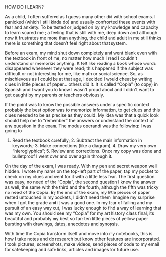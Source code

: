 HOW DO I LEARN?



As a child, I often suffered as I guess many other did with school exams. I panicked (which I still kinda do) and usually
confronted these events with fear and anxiety. To be tested or judged on by my knowledge and capacity to learn scared me
; a feeling that is still with me, deep down and although now it frustrates me more than anything, the child and adult in 
me still thinks there is something that doesn’t feel right about that system. 

Before an exam, my mind shut down completely and went blank even with the textbook in front of me, no matter how much I 
read I couldn't  understand or memorize anything. It felt like reading a book whose words disappeared whenever they were 
read; this happened if the subject was difficult or not interesting for me, like math or social science. So, as mischievous
as I could be at that age, I decided I would cheat by writing clues in little pieces of paper… others did it. It is called
“Copia” (to copy) in Spanish and I want you to know I wasn't proud about and I didn't want to get caught by my parents or 
teachers obviously. 

If the point was to know the possible answers under a specific context probably the best option was to memorize information,
to get clues and this clues needed to be as precise as they could. My idea was that a quick look should help me to “remember”
the answers or understand the context of any question in the exam. The modus operandi was the following: I was going to 
1. Read the textbook carefully; 2. Subtract the main information in keywords; 3. Make connections (like a diagram); 4. Draw 
my very own “hieroglyphics”; 5. Review and corrections. Once my copy was done and bulletproof I went over and over again 
through it. 

On the day of the exam, I was ready. With my pen and secret weapon well hidden. I wrote my name on the top-left part of the
paper, tap my pocket to check on my clues and went for it with a little less fear. The first question was easy, no need of 
the “Copia”, the second question I knew the answer as well, the same with the third and the fourth, although the fifth was 
tricky no need of the Copia. By the end of the exam, my little pieces of paper rested untouched in my pockets, I didn't need
them. Imagine my surprise when I got the grade and it was a good one. In my fear of failing and my pursuit of an easy way 
out, I was lucky enough to find a way of learning that was my own. You should see my “Copia” for my art history class final,
its beautiful and probably my best so far: ten little pieces of yellow paper bursting with drawings, dates, anecdotes and 
synopsis. 

With time the Copia transform itself and move into my notebooks, this is how I take notes and do research but know other 
features are incorporated. I took pictures, screenshots, make videos, send pieces of code to my email for safekeeping and
safe links, articles and images for future use.



